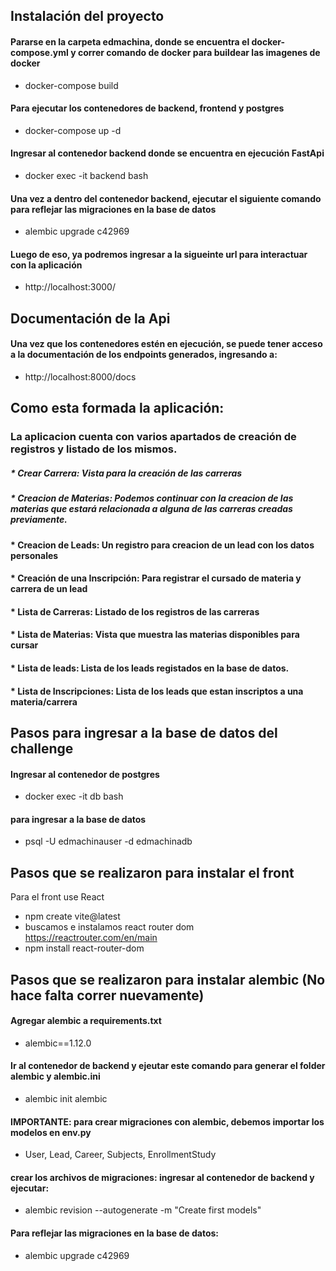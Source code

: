 
## Instalación del proyecto

#### Pararse en la carpeta edmachina, donde se encuentra el docker-compose.yml y correr comando de docker para buildear las imagenes de docker
* docker-compose build

#### Para ejecutar los contenedores de backend, frontend y postgres
* docker-compose up -d

#### Ingresar al contenedor backend donde se encuentra en ejecución FastApi
* docker exec -it backend bash

#### Una vez a dentro del contenedor backend, ejecutar el siguiente comando para reflejar las migraciones en la base de datos
* alembic upgrade c42969

#### Luego de eso, ya podremos ingresar a la sigueinte url para interactuar con la aplicación
* http://localhost:3000/



## Documentación de la Api

#### Una vez que los contenedores estén en ejecución, se puede tener acceso a la documentación de los endpoints generados, ingresando a:
* http://localhost:8000/docs



## Como esta formada la aplicación:
### La aplicacion cuenta con varios apartados de creación de registros y listado de los mismos.

##### * Crear Carrera: Vista para la creación de las carreras
##### * Creacion de Materias: Podemos continuar con la creacion de las materias que estará relacionada a alguna de las carreras creadas previamente.
#### * Creacion de Leads: Un registro para creacion de un lead con los datos personales
#### * Creación de una Inscripción: Para registrar el cursado de materia y carrera de un lead
#### * Lista de Carreras: Listado de los registros de las carreras
#### * Lista de Materias: Vista que muestra las materias disponibles para cursar
#### * Lista de leads: Lista de los leads registados en la base de datos.
#### * Lista de Inscripciones: Lista de los leads que estan inscriptos a una materia/carrera



## Pasos para ingresar a la base de datos del challenge

#### Ingresar al contenedor de postgres
* docker exec -it db bash

#### para ingresar a la base de datos
* psql -U edmachinauser -d edmachinadb


## Pasos que se realizaron para instalar el front
Para el front use React
* npm create vite@latest
* buscamos e instalamos react router dom https://reactrouter.com/en/main
* npm install react-router-dom



## Pasos que se realizaron para instalar alembic (No hace falta correr nuevamente)

#### Agregar alembic a requirements.txt
* alembic==1.12.0

#### Ir al contenedor de backend y ejeutar este comando para generar el folder alembic y alembic.ini
* alembic init alembic

#### IMPORTANTE: para crear migraciones con alembic, debemos importar los modelos en env.py
* User, Lead, Career, Subjects, EnrollmentStudy

#### crear los archivos de migraciones: ingresar al contenedor de backend y ejecutar:
* alembic revision --autogenerate -m "Create first models"

#### Para reflejar las migraciones en la base de datos:
* alembic upgrade c42969

